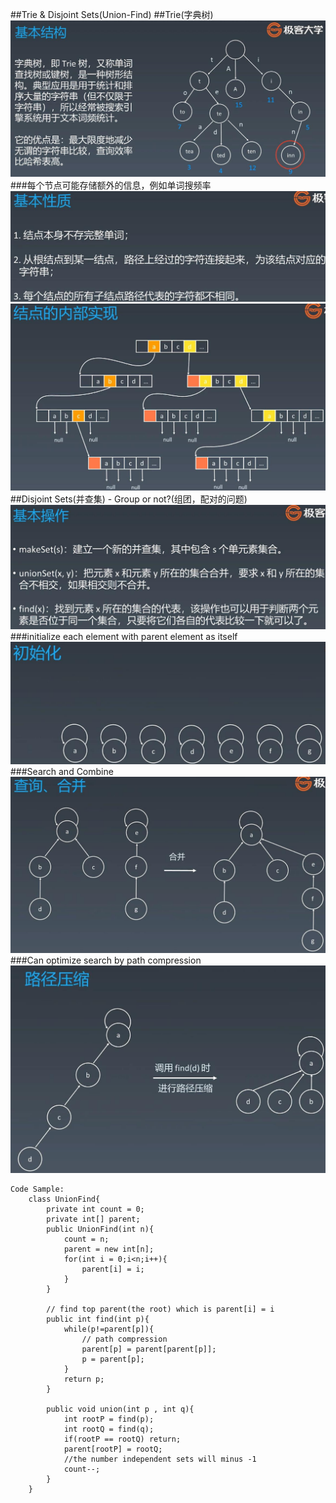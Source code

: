 ##Trie & Disjoint Sets(Union-Find)
##Trie(字典树)
![Image of trie](imgs/trie.jpg)
###每个节点可能存储额外的信息，例如单词搜频率
![Image of trie_attribute](imgs/trie_attribute.jpg)
![Image of trie_internal](imgs/trie_internal.jpg)
##Disjoint Sets(并查集) - Group or not?(组团，配对的问题)
![Image of disjoint_sets](imgs/disjoint_sets.jpg)
###initialize each element with parent element as itself
![Image of disjoint_sets_init](imgs/disjoint_sets_init.jpg)
###Search and Combine
![Image of disjoint_sets_combine](imgs/disjoint_sets_combine.jpg)
###Can optimize search by path compression
![Image of disjoint_sets_path_compression](imgs/disjoint_sets_path_compression.jpg)
```
Code Sample:
    class UnionFind{
        private int count = 0;
        private int[] parent;
        public UnionFind(int n){
            count = n;
            parent = new int[n];
            for(int i = 0;i<n;i++){
                parent[i] = i;
            }
        }

        // find top parent(the root) which is parent[i] = i
        public int find(int p){
            while(p!=parent[p]){
                // path compression
                parent[p] = parent[parent[p]];
                p = parent[p];
            }
            return p;
        }

        public void union(int p , int q){
            int rootP = find(p);
            int rootQ = find(q);
            if(rootP == rootQ) return;
            parent[rootP] = rootQ;
            //the number independent sets will minus -1
            count--;
        }
    }
```
